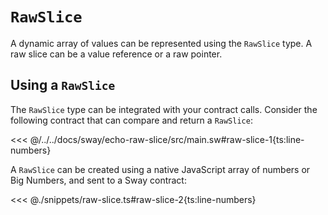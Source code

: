 # `RawSlice`

A dynamic array of values can be represented using the `RawSlice` type. A raw slice can be a value reference or a raw pointer.

## Using a `RawSlice`

The `RawSlice` type can be integrated with your contract calls. Consider the following contract that can compare and return a `RawSlice`:

<<< @/../../docs/sway/echo-raw-slice/src/main.sw#raw-slice-1{ts:line-numbers}

A `RawSlice` can be created using a native JavaScript array of numbers or Big Numbers, and sent to a Sway contract:

<<< @./snippets/raw-slice.ts#raw-slice-2{ts:line-numbers}
